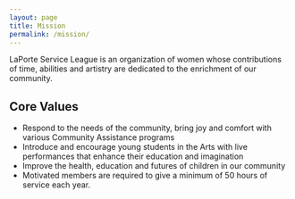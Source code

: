 ```yaml
---
layout: page
title: Mission
permalink: /mission/
---
```


LaPorte Service League is an organization of women whose contributions of time, abilities and artistry are dedicated to the enrichment of our community.

## Core Values
- Respond to the needs of the community, bring joy and comfort with various Community Assistance programs
- Introduce and encourage young students in the Arts with live performances that enhance their education and imagination
- Improve the health, education and futures of children in our community
- Motivated members are required to give a minimum of 50 hours of service each year.